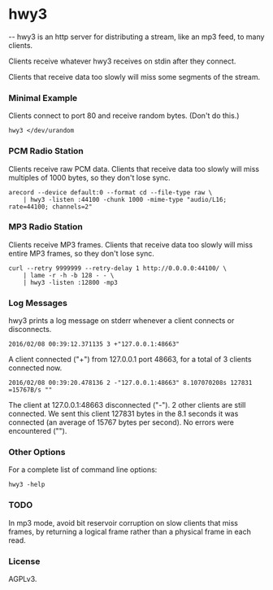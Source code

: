 # hwy3
--
hwy3 is an http server for distributing a stream, like an mp3 feed, to many
clients.

Clients receive whatever hwy3 receives on stdin after they connect.

Clients that receive data too slowly will miss some segments of the stream.


### Minimal Example

Clients connect to port 80 and receive random bytes. (Don't do this.)

    hwy3 </dev/urandom


### PCM Radio Station

Clients receive raw PCM data. Clients that receive data too slowly will miss
multiples of 1000 bytes, so they don't lose sync.

    arecord --device default:0 --format cd --file-type raw \
        | hwy3 -listen :44100 -chunk 1000 -mime-type "audio/L16; rate=44100; channels=2"


### MP3 Radio Station

Clients receive MP3 frames. Clients that receive data too slowly will miss
entire MP3 frames, so they don't lose sync.

    curl --retry 9999999 --retry-delay 1 http://0.0.0.0:44100/ \
        | lame -r -h -b 128 - - \
        | hwy3 -listen :12800 -mp3


### Log Messages

hwy3 prints a log message on stderr whenever a client connects or disconnects.

    2016/02/08 00:39:12.371135 3 +"127.0.0.1:48663"

A client connected ("+") from 127.0.0.1 port 48663, for a total of 3 clients
connected now.

    2016/02/08 00:39:20.478136 2 -"127.0.0.1:48663" 8.107070208s 127831 =15767B/s ""

The client at 127.0.0.1:48663 disconnected ("-"). 2 other clients are still
connected. We sent this client 127831 bytes in the 8.1 seconds it was connected
(an average of 15767 bytes per second). No errors were encountered ("").


### Other Options

For a complete list of command line options:

    hwy3 -help


### TODO

In mp3 mode, avoid bit reservoir corruption on slow clients that miss frames, by
returning a logical frame rather than a physical frame in each read.


### License

AGPLv3.
